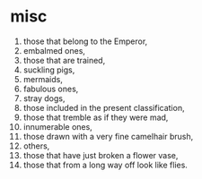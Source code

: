 misc
====

   1. those that belong to the Emperor,
   2. embalmed ones,
   3. those that are trained,
   4. suckling pigs,
   5. mermaids,
   6. fabulous ones,
   7. stray dogs,
   8. those included in the present classification,
   9. those that tremble as if they were mad,
   10. innumerable ones,
   11. those drawn with a very fine camelhair brush,
   12. others,
   13. those that have just broken a flower vase,
   14. those that from a long way off look like flies.
